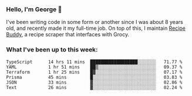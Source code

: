 ### Hello, I'm George 👋

I've been writing code in some form or another since I was about 8 years old, and recently made it my full-time job. On top of this, I maintain [Recipe Buddy](https://github.com/georgegebbett/recipe-buddy), a recipe scraper that interfaces with Grocy.  

<!--
**georgegebbett/georgegebbett** is a ✨ _special_ ✨ repository because its `README.md` (this file) appears on your GitHub profile.

Here are some ideas to get you started:

- 🔭 I’m currently working on ...
- 🌱 I’m currently learning ...
- 👯 I’m looking to collaborate on ...
- 🤔 I’m looking for help with ...
- 💬 Ask me about ...
- 📫 How to reach me: ...
- 😄 Pronouns: ...
- ⚡ Fun fact: ...
-->

### What I've been up to this week:
<!--START_SECTION:waka-->

```text
TypeScript      14 hrs 11 mins  ██████████████████░░░░░░░   71.77 %
YAML            1 hr 51 mins    ██▒░░░░░░░░░░░░░░░░░░░░░░   09.37 %
Terraform       1 hr 25 mins    █▓░░░░░░░░░░░░░░░░░░░░░░░   07.17 %
Prisma          45 mins         █░░░░░░░░░░░░░░░░░░░░░░░░   03.83 %
JSON            33 mins         ▓░░░░░░░░░░░░░░░░░░░░░░░░   02.86 %
Text            26 mins         ▓░░░░░░░░░░░░░░░░░░░░░░░░   02.24 %
```

<!--END_SECTION:waka-->
